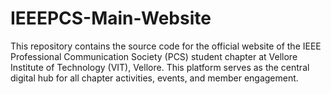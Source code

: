 # IEEEPCS-Main-Website
 This repository contains the source code for the official website of the IEEE Professional Communication Society (PCS) student chapter at Vellore Institute of Technology (VIT), Vellore. This platform serves as the central digital hub for all chapter activities, events, and member engagement.
